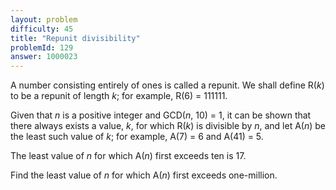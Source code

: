 ```yaml
---
layout: problem
difficulty: 45
title: "Repunit divisibility"
problemId: 129
answer: 1000023
---
```

A number consisting entirely of ones is called a repunit. We shall define R(*k*) to be a repunit of length *k*; for example, R(6) = 111111.

Given that *n* is a positive integer and GCD(*n*, 10) = 1, it can be shown that there always exists a value, *k*, for which R(*k*) is divisible by *n*, and let A(*n*) be the least such value of *k*; for example, A(7) = 6 and A(41) = 5.

The least value of *n* for which A(*n*) first exceeds ten is 17.

Find the least value of *n* for which A(*n*) first exceeds one-million.